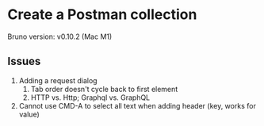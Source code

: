 # Create a Postman collection

Bruno version:  v0.10.2 (Mac M1)

## Issues

1. Adding a request dialog
   1. Tab order doesn't cycle back to first element
   1. HTTP vs. Http; Graphql vs. GraphQL
1. Cannot use CMD-A to select all text when adding header (key, works for value)
